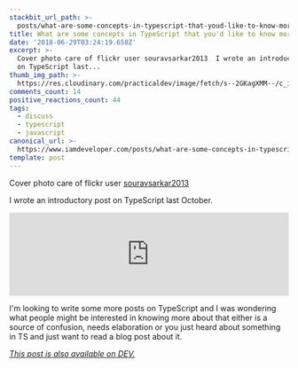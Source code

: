 ```yaml
---
stackbit_url_path: >-
  posts/what-are-some-concepts-in-typescript-that-youd-like-to-know-more-about-noo
title: What are some concepts in TypeScript that you'd like to know more about?
date: '2018-06-29T03:24:19.658Z'
excerpt: >-
  Cover photo care of flickr user souravsarkar2013  I wrote an introductory post
  on TypeScript last...
thumb_img_path: >-
  https://res.cloudinary.com/practicaldev/image/fetch/s--2GKagXMM--/c_imagga_scale,f_auto,fl_progressive,h_420,q_auto,w_1000/https://thepracticaldev.s3.amazonaws.com/i/luvah6kr7f6vetiiqaxg.jpg
comments_count: 14
positive_reactions_count: 44
tags:
  - discuss
  - typescript
  - javascript
canonical_url: >-
  https://www.iamdeveloper.com/posts/what-are-some-concepts-in-typescript-that-youd-like-to-know-more-about-noo/
template: post
---
```



Cover photo care of flickr user [souravsarkar2013](https://www.flickr.com/photos/92053900@N03/16659546550/in/photolist-ro9wMd-WRZ2wD-26tFjL-22MBhkt-7mQhsN-9qQG62-891kTk-9tFtFC-4bnx2A-EC1Csj-9jzmL-hFH47m-qSZ3ba-s7pWuD-dH8jXj-TgEWvv-5X7HHc-6D7weu-HXBVQ7-VU7PKK-WwKHHz-23orEgj-7L79sg-4iULmP-7bQgqX-UsK3vf-CQXZzb-oDGZ6o-23EYnMb-23KMSu1-cGReY-21naAZd-5BWfgi-nLoZU1-awFL43-8T6uBf-CX29jx-nGs91v-Tkj9GH-E5sx6n-24rxy13-eXxBbN-4TPUa4-4NMzmm-pcWZGc-bye7RN-muNzJP-4xVA2H-hMf6u5-dNEZD2)

I wrote an introductory post on TypeScript last October.


<iframe class="liquidTag" src="https://dev.to/embed/link?args=https%3A%2F%2Fdev.to%2Fnickytonline%2Fwhy-you-might-want-to-consider-using-typescript-6j3" style="border: 0; width: 100%;"></iframe>


I'm looking to write some more posts on TypeScript and I was wondering what people might be interested in knowing more about that either is a source of confusion, needs elaboration or you just heard about something in TS and just want to read a blog post about it.

*[This post is also available on DEV.](https://dev.to/nickytonline/what-are-some-concepts-in-typescript-that-youd-like-to-know-more-about-noo)*


<script>
const parent = document.getElementsByTagName('head')[0];
const script = document.createElement('script');
script.type = 'text/javascript';
script.src = 'https://cdnjs.cloudflare.com/ajax/libs/iframe-resizer/4.1.1/iframeResizer.min.js';
script.charset = 'utf-8';
script.onload = function() {
    window.iFrameResize({}, '.liquidTag');
};
parent.appendChild(script);
</script>    
